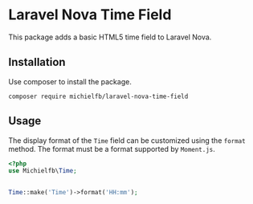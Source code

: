 # Laravel Nova Time Field

This package adds a basic HTML5 time field to Laravel Nova.


## Installation
Use composer to install the package.

```shell
composer require michielfb/laravel-nova-time-field
```


## Usage
The display format of the `Time` field can be customized using the `format` method.
The format must be a format supported by `Moment.js`.


```php 
<?php 
use Michielfb\Time;


Time::make('Time')->format('HH:mm');

```
